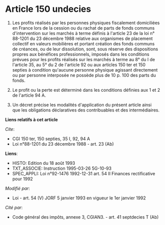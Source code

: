 # Article 150 undecies

1. Les profits réalisés par les personnes physiques fiscalement domiciliées en France lors de la cession ou du rachat de
parts de fonds communs d'intervention sur les marchés à terme définis à l'article 23 de la loi n° 88-1201 du 23 décembre 1988
relative aux organismes de placement collectif en valeurs mobilières et portant création des fonds communs de créances, ou de
leur dissolution, sont, sous réserve des dispositions propres aux bénéfices professionnels, imposés dans les conditions
prévues pour les profits réalisés sur les marchés à terme au 8° du I de l'article 35, au 5° du 2 de l'article 92 ou aux
articles 150 ter et 150 septies à condition qu'aucune personne physique agissant directement ou par personne interposée ne
possède plus de 10 p. 100 des parts du fonds.

2. Le profit ou la perte est déterminé dans les conditions définies aux 1 et 2 de l'article 94 A.

3. Un décret précise les modalités d'application du présent article ainsi que les obligations déclaratives des contribuables
et des intermédiaires.

**Liens relatifs à cet article**

_Cite_:

  - CGI 150 ter, 150 septies, 35 I, 92, 94 A
  - Loi n°88-1201 du 23 décembre 1988 - art. 23 (Ab)

**Liens**:

  - HISTO: Edition du 18 août 1993
  - TXT_ASSOCIE: Instruction 1995-03-26 5G-10-93
  - SPEC_APPLI: Loi n°92-1476 1992-12-31 art. 54 II Finances rectificative pour 1992

_Modifié par_:

  - Loi - art. 54 (V) JORF 5 janvier 1993 en vigueur le 1er janvier 1992

_Cité par_:

  - Code général des impôts, annexe 3, CGIAN3. - art. 41 septdecies T (Ab)
